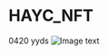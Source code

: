 # HAYC_NFT
0420 yyds
![Image text](https://raw.github.com/HightechApeYachtClub/repositpry/master/HAYC_NFT/banner1_big.ae8fc53c.jpg)
